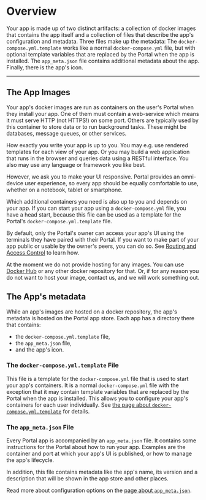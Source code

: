 # Overview

Your app is made up of two distinct artifacts: a collection of docker images that contains the app itself
and a collection of files that describe the app's configuration and metadata.
Three files make up the metadata: The `docker-compose.yml.template` works like a normal `docker-compose.yml` file,
but with optional template variables that are replaced by the Portal when the app is installed.
The `app_meta.json` file contains additional metadata about the app.
Finally, there is the app's icon.

---

## The App Images

Your app's docker images are run as containers on the user's Portal when they install your app.
One of them must contain a web-service which means it must serve HTTP (not HTTPS!) on some port.
Others are typically used by this container to store data or to run background tasks.
These might be databases, message queues, or other services.

How exactly you write your app is up to you.
You may e.g. use rendered templates for each view of your app.
Or you may build a web application that runs in the browser and queries data using a RESTful interface.
You also may use any language or framework you like best.

However, we ask you to make your UI responsive.
Portal provides an omni-device user experience, so every app should be equally comfortable to use,
whether on a notebook, tablet or smartphone.

Which additional containers you need is also up to you and depends on your app.
If you can start your app using a `docker-compose.yml` file, you have a head start,
because this file can be used as a template for the Portal's `docker-compose.yml.template` file.

By default, only the Portal's owner can access your app's UI
using the terminals they have paired with their Portal.
If you want to make part of your app public or usable by the owner's peers, you can do so.
See [Routing and Access Control](routing_and_ac.md) to learn how.

At the moment we do not provide hosting for any images.
You can use [Docker Hub](https://hub.docker.com/) or any other docker repository for that.
Or, if for any reason you do not want to host your image, contact us, and we will work something out.

## The App's metadata

While an app's images are hosted on a docker repository, the app's metadata is hosted on the Portal app store.
Each app has a directory there that contains:

* the `docker-compose.yml.template` file,
* the `app_meta.json` file,
* and the app's icon.

### The `docker-compose.yml.template` File

This file is a template for the `docker-compose.yml` file that is used to start your app's containers.
It is a normal `docker-compose.yml` file with the exception that it may contain template variables
that are replaced by the Portal when the app is installed.
This allows you to configure your app's containers for each user individually.
See [the page about `docker-compose.yml.template`](docker_compose_template.md) for details.

### The `app_meta.json` File

Every Portal app is accompanied by an `app_meta.json` file.
It contains some instructions for the Portal about how to run your app.
Examples are the container and port at which your app's UI is published,
or how to manage the app's lifecycle.

In addition, this file contains metadata like the app's name, its version and a description
that will be shown in the app store and other places.

Read more about configuration options on the [page about `app_meta.json`](app_meta_json.md).
